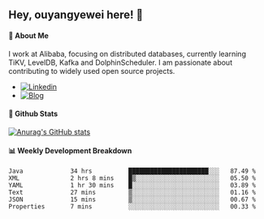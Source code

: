## Hey, ouyangyewei here! :wave:

#### :rocket: About Me
I work at Alibaba, focusing on distributed databases, currently learning TiKV, LevelDB, Kafka and DolphinScheduler. I am passionate about contributing to widely used open source projects.

- [![Linkedin](https://img.shields.io/badge/LinkedIn-ouyangyewei-blue)](https://www.linkedin.com/in/ouyangyewei/)
- [![Blog](https://img.shields.io/badge/Blog-yeweiouyang-orange)](https://blog.csdn.net/yeweiouyang)

#### :star2: Github Stats
[![Anurag's GitHub stats](https://github-readme-stats.vercel.app/api?username=ouyangyewei&show_icons=true&cache_seconds=3600&theme=tokyonight)](https://github.com/anuraghazra/github-readme-stats)

#### :bar_chart: Weekly Development Breakdown
<!--START_SECTION:waka-->

```text
Java             34 hrs          ██████████████████████░░░   87.49 %
XML              2 hrs 8 mins    █▒░░░░░░░░░░░░░░░░░░░░░░░   05.50 %
YAML             1 hr 30 mins    █░░░░░░░░░░░░░░░░░░░░░░░░   03.89 %
Text             27 mins         ▒░░░░░░░░░░░░░░░░░░░░░░░░   01.16 %
JSON             15 mins         ▒░░░░░░░░░░░░░░░░░░░░░░░░   00.67 %
Properties       7 mins          ░░░░░░░░░░░░░░░░░░░░░░░░░   00.33 %
```

<!--END_SECTION:waka-->
